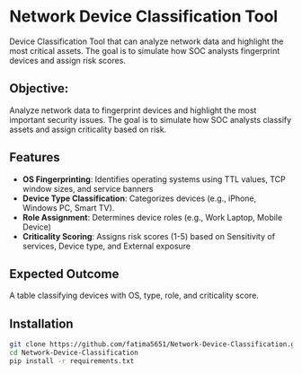 # Network Device Classification Tool

Device Classification Tool that can analyze network data and highlight the most critical assets. The goal is to simulate how SOC analysts fingerprint devices and assign risk scores.

## Objective: 
Analyze network data to fingerprint devices and highlight the most important security issues. The goal is to simulate how SOC analysts classify assets and assign criticality based on risk.

## Features

- **OS Fingerprinting**: Identifies operating systems using TTL values, TCP window sizes, and service banners
- **Device Type Classification**: Categorizes devices (e.g., iPhone, Windows PC, Smart TV).
- **Role Assignment**: Determines device roles (e.g., Work Laptop, Mobile Device)
- **Criticality Scoring**: Assigns risk scores (1-5) based on Sensitivity of services, Device type, and External exposure

## Expected Outcome
A table classifying devices with OS, type, role, and criticality score.
 
## Installation

```bash
git clone https://github.com/fatima5651/Network-Device-Classification.git
cd Network-Device-Classification
pip install -r requirements.txt
```
